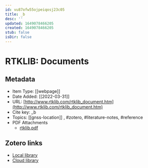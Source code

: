 ```yaml
---
id: vu87ofw55ojpeiqosj23c05
title: _b
desc: ''
updated: 1649078466205
created: 1649078466205
stub: false
isDir: false
---
```

# RTKLIB: Documents

## Metadata

* Item Type: [[webpage]]
* Date Added: [[2022-03-31]]
* URL: [http://www.rtklib.com/rtklib_document.htm](http://www.rtklib.com/rtklib_document.htm)
* Cite key: _b
* Topics: [[gnss-location]]
, #zotero, #literature-notes, #reference
* PDF Attachments
	- [rtklib.pdf](zotero://open-pdf/library/items/KPG9L85X)


##  Zotero links
* [Local library](zotero://select/items/3_DQAUMBX5)
* [Cloud library](http://zotero.org/groups/4613367/items/DQAUMBX5)

